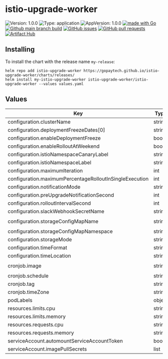 # istio-upgrade-worker

![Version: 1.0.0](https://img.shields.io/badge/Version-1.0.0-informational?style=flat-square) ![Type: application](https://img.shields.io/badge/Type-application-informational?style=flat-square) ![AppVersion: 1.0.0](https://img.shields.io/badge/AppVersion-1.0.0-informational?style=flat-square) [![made with Go](https://img.shields.io/badge/made%20with-Go-brightgreen)](http://golang.org) [![Github main branch build](https://img.shields.io/github/workflow/status/gopaytech/istio-upgrade-worker/Main)](https://github.com/gopaytech/istio-upgrade-worker/actions/workflows/main.yml) [![GitHub issues](https://img.shields.io/github/issues/gopaytech/istio-upgrade-worker)](https://github.com/gopaytech/istio-upgrade-worker/issues) [![GitHub pull requests](https://img.shields.io/github/issues-pr/gopaytech/istio-upgrade-worker)](https://github.com/gopaytech/istio-upgrade-worker/pulls)[![Artifact Hub](https://img.shields.io/endpoint?url=https://artifacthub.io/badge/repository/istio-upgrade-worker)](https://artifacthub.io/packages/search?repo=istio-upgrade-worker)

## Installing

To install the chart with the release name `my-release`:

```console
helm repo add istio-upgrade-worker https://gopaytech.github.io/istio-upgrade-worker/charts/releases/
helm install my-istio-upgrade-worker istio-upgrade-worker/istio-upgrade-worker --values values.yaml
```

## Values

| Key | Type | Default | Description |
|-----|------|---------|-------------|
| configuration.clusterName | string | `"my-cluster"` |  |
| configuration.deploymentFreezeDates[0] | string | `"2024-01-01"` |  |
| configuration.enableDeploymentFreeze | bool | `true` |  |
| configuration.enableRolloutAtWeekend | bool | `false` |  |
| configuration.istioNamespaceCanaryLabel | string | `"istio.io/rev=default"` |  |
| configuration.istioNamespaceLabel | string | `"istio-injection=enabled"` |  |
| configuration.maximumIteration | int | `5` |  |
| configuration.maximumPercentageRolloutInSingleExecution | int | `20` |  |
| configuration.notificationMode | string | `"slack"` |  |
| configuration.preUpgradeNotificationSecond | int | `600` |  |
| configuration.rolloutIntervalSecond | int | `30` |  |
| configuration.slackWebhookSecretName | string | `"slack-webhook-secret"` |  |
| configuration.storageConfigMapName | string | `"istio-auto-upgrade-config"` |  |
| configuration.storageConfigMapNamespace | string | `"istio-system"` |  |
| configuration.storageMode | string | `"configmap"` |  |
| configuration.timeFormat | string | `"2006-01-02"` |  |
| configuration.timeLocation | string | `"Asia/Jakarta"` |  |
| cronjob.image | string | `"ghcr.io/gopaytech/istio-upgrade-worker"` |  |
| cronjob.schedule | string | `"32 5 * * *"` |  |
| cronjob.tag | string | `"v1.0.0"` |  |
| cronjob.timeZone | string | `"Asia/Jakarta"` |  |
| podLabels | object | `{}` |  |
| resources.limits.cpu | string | `"1024m"` |  |
| resources.limits.memory | string | `"1024Mi"` |  |
| resources.requests.cpu | string | `"256m"` |  |
| resources.requests.memory | string | `"256Mi"` |  |
| serviceAccount.automountServiceAccountToken | bool | `true` |  |
| serviceAccount.imagePullSecrets | list | `[]` |  |

